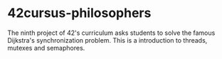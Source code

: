 # 42cursus-philosophers
The ninth project of 42's curriculum asks students to solve the famous Dijkstra's synchronization problem. This is a introduction to threads, mutexes and semaphores.
